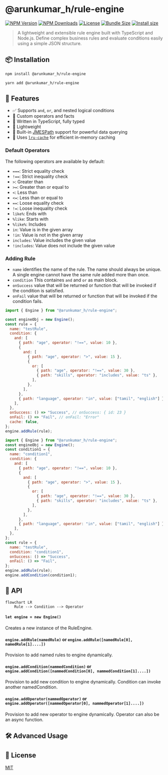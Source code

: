 # @arunkumar_h/rule-engine

[![NPM Version](https://img.shields.io/npm/v/@arunkumar_h/rule-engine)](https://www.npmjs.com/package/@arunkumar_h/rule-engine)
[![NPM Downloads](https://img.shields.io/npm/dm/@arunkumar_h/rule-engine)](https://www.npmjs.com/package/@arunkumar_h/rule-engine)
[![License](https://img.shields.io/npm/l/@arunkumar_h/rule-engine)](https://github.com/arunkumar-h/rule-engine/blob/main/LICENSE)
[![Bundle Size](https://img.shields.io/bundlephobia/minzip/@arunkumar_h/rule-engine)](https://bundlephobia.com/package/@arunkumar_h/rule-engine)
[![Install size](https://packagephobia.com/badge?p=@arunkumar_h/rule-engine)](https://packagephobia.com/result?p=@arunkumar_h/rule-engine)

<!-- [![badge-branches](badges/badge-branches.svg)](badges/badge-branches.svg)
[![badge-functions](badges/badge-functions.svg)](badges/badge-functions.svg)
[![badge-lines](badges/badge-lines.svg)](badges/badge-lines.svg)
[![badge-statements](badges/badge-statements.svg)](badges/badge-statements.svg) -->

> A lightweight and extensible rule engine built with TypeScript and Node.js. Define complex business rules and evaluate conditions easily using a simple JSON structure.

## 📦 Installation

```bash
npm install @arunkumar_h/rule-engine
```

```bash
yarn add @arunkumar_h/rule-engine
```

## 🧠 Features

- ✅ Supports `and`, `or`, and nested logical conditions  
- 🔧 Custom operators and facts  
- 📜 Written in TypeScript, fully typed  
- 🚀 Lightweight  
- 🔎 Built-in [JMESPath](https://jmespath.org/) support for powerful data querying  
- 🧰 Uses [`lru-cache`](https://isaacs.github.io/node-lru-cache/) for efficient in-memory caching


### Default Operators

The following operators are available by default:

- `===`: Strict equality check
- `!==`: Strict inequality check
- `>`: Greater than
- `>=`: Greater than or equal to
- `<`: Less than
- `<=`: Less than or equal to
- `==`: Loose equality check
- `!=`: Loose inequality check
- `like%`: Ends with
- `%like`: Starts with
- `%like%`: Includes
- `in`: Value is in the given array
- `!in`: Value is not in the given array
- `includes`: Value includes the given value
- `!includes`: Value does not include the given value

### Adding Rule

- `name` identifies the name of the rule. The name should always be unique. A single engine cannot have the same rule added more than once.
- `condition` This containes `and` and `or` as main block.
- `onSuccess` value that will be returned or function that will be invoked if the condition is satisfied.
- `onFail` value that will be returned or function that will be invoked if the condition fails.

```javascript
import { Engine } from "@arunkumar_h/rule-engine";

const engineObj = new Engine();
const rule = {
  name: "testRule",
  condition: {
    and: [
      { path: "age", operator: "!==", value: 10 },
      {
        and: [
          { path: "age", operator: ">", value: 15 },
          {
            or: [
              { path: "age", operator: "!==", value: 30 },
              { path: "skills", operator: "includes", value: "ts" },
            ],
          },
        ],
      },
      { path: "language", operator: "in", value: ["tamil", "english"] },
    ],
  },
  onSuccess: () => "Success", // onSuccess: { id: 23 }
  onFail: () => "Fail", // onFail: "Error"
  cache: false,
};
engine.addRule(rule);
```

```javascript
import { Engine } from "@arunkumar_h/rule-engine";
const engineObj = new Engine();
const condition1 = {
  name: "condition1",
  condition: {
    and: [
      { path: "age", operator: "!==", value: 10 },
      {
        and: [
          { path: "age", operator: ">", value: 15 },
          {
            or: [
              { path: "age", operator: "!==", value: 30 },
              { path: "skills", operator: "includes", value: "ts" },
            ],
          },
        ],
      },
      { path: "language", operator: "in", value: ["tamil", "english"] },
    ],
  },
};
const rule = {
  name: "testRule",
  condition: "condition1",
  onSuccess: () => "Success",
  onFail: () => "Fail",
};
engine.addRule(rule);
engine.addCondition(condition1);
```

## 📘 API

```mermaid
flowchart LR
    Rule --> Condition --> Operator
```

#### `let engine = new Engine()`

Creates a new instance of the RuleEngine.

#### `engine.addRule(namedRule)` or `engine.addRule([namedRule[0], namedRule[1]....])`

Provision to add named rules to engine dynamically.

#### `engine.addCondition(nammedCondition)` or `engine.addCondition([nammedCondition[0], nammedCondition[1]....])`

Provision to add new condition to engine dynamically.
Condition can invoke another namedCondition.

#### `engine.addOperator(nammedOperator)` or `engine.addOperator([nammedOperator[0], nammedOperator[1]....])`

Provision to add new operator to engine dynamically.
Operator can also be an async function.

## 🛠️ Advanced Usage

## 📄 License

[MIT](./LICENSE)

